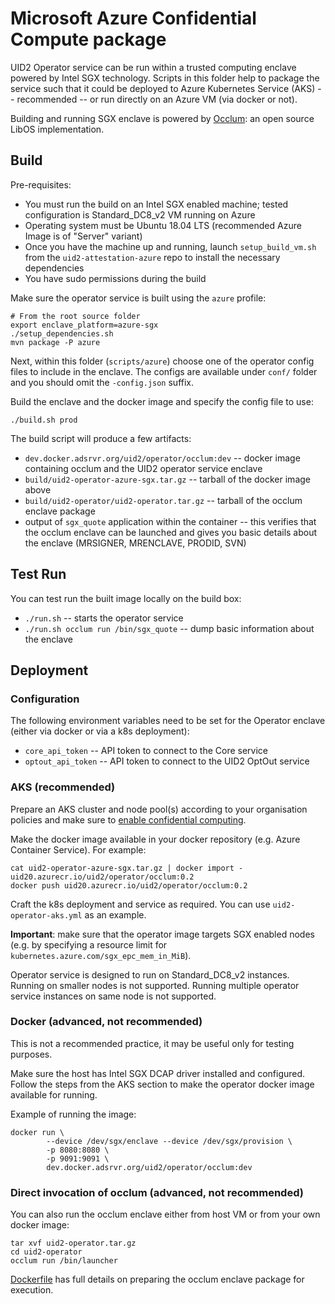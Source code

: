 # Microsoft Azure Confidential Compute package

UID2 Operator service can be run within a trusted computing enclave powered by Intel SGX technology.
Scripts in this folder help to package the service such that it could be deployed to Azure Kubernetes
Service (AKS) -- recommended -- or run directly on an Azure VM (via docker or not).

Building and running SGX enclave is powered by [Occlum](https://github.com/occlum/occlum): an open
source LibOS implementation.

## Build

Pre-requisites:

 - You must run the build on an Intel SGX enabled machine; tested configuration is Standard_DC8_v2
   VM running on Azure
 - Operating system must be Ubuntu 18.04 LTS (recommended Azure Image is of "Server" variant)
 - Once you have the machine up and running, launch `setup_build_vm.sh` from the `uid2-attestation-azure`
   repo to install the necessary dependencies
 - You have sudo permissions during the build

Make sure the operator service is built using the `azure` profile:

```
# From the root source folder
export enclave_platform=azure-sgx
./setup_dependencies.sh
mvn package -P azure
```

Next, within this folder (`scripts/azure`) choose one of the operator config files to include
in the enclave. The configs are available under `conf/` folder and you should omit the `-config.json`
suffix.

Build the enclave and the docker image and specify the config file to use:

```
./build.sh prod
```

The build script will produce a few artifacts:

 - `dev.docker.adsrvr.org/uid2/operator/occlum:dev` -- docker image containing occlum and the UID2
   operator service enclave
 - `build/uid2-operator-azure-sgx.tar.gz` -- tarball of the docker image above
 - `build/uid2-operator/uid2-operator.tar.gz` -- tarball of the occlum enclave package
 - output of `sgx_quote` application within the container -- this verifies that the occlum enclave
   can be launched and gives you basic details about the enclave (MRSIGNER, MRENCLAVE, PRODID, SVN)

## Test Run

You can test run the built image locally on the build box:

 - `./run.sh` -- starts the operator service
 - `./run.sh occlum run /bin/sgx_quote` -- dump basic information about the enclave

## Deployment

### Configuration

The following environment variables need to be set for the Operator enclave (either via docker or via a k8s deployment):

 - `core_api_token` -- API token to connect to the Core service
 - `optout_api_token` -- API token to connect to the UID2 OptOut service

### AKS (recommended)

Prepare an AKS cluster and node pool(s) according to your organisation policies and make sure
to [enable confidential computing](https://docs.microsoft.com/en-us/azure/confidential-computing/confidential-nodes-aks-get-started).

Make the docker image available in your docker repository (e.g. Azure Container Service). For example:

```
cat uid2-operator-azure-sgx.tar.gz | docker import - uid20.azurecr.io/uid2/operator/occlum:0.2
docker push uid20.azurecr.io/uid2/operator/occlum:0.2
```

Craft the k8s deployment and service as required. You can use `uid2-operator-aks.yml` as an example.

**Important**: make sure that the operator image targets SGX enabled nodes (e.g. by specifying a resource limit
for `kubernetes.azure.com/sgx_epc_mem_in_MiB`).

Operator service is designed to run on Standard_DC8_v2 instances. Running on smaller nodes is not supported.
Running multiple operator service instances on same node is not supported.

### Docker (advanced, not recommended)

This is not a recommended practice, it may be useful only for testing purposes.

Make sure the host has Intel SGX DCAP driver installed and configured. Follow the steps from the AKS section
to make the operator docker image available for running.

Example of running the image:

```
docker run \
        --device /dev/sgx/enclave --device /dev/sgx/provision \
        -p 8080:8080 \
        -p 9091:9091 \
        dev.docker.adsrvr.org/uid2/operator/occlum:dev
```

### Direct invocation of occlum (advanced, not recommended)

You can also run the occlum enclave either from host VM or from your own docker image:

```
tar xvf uid2-operator.tar.gz
cd uid2-operator
occlum run /bin/launcher
```

[Dockerfile](Dockerfile) has full details on preparing the occlum enclave package for execution.
